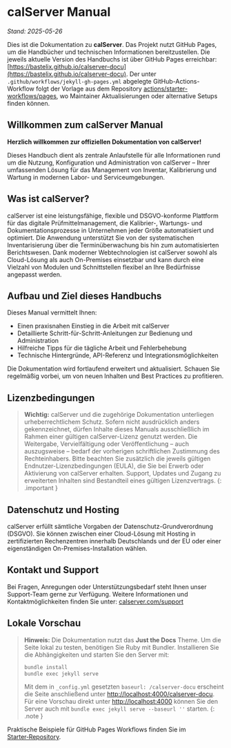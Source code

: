 # calServer Manual

*Stand: 2025-05-26*

Dies ist die Dokumentation zu **calServer**. Das Projekt nutzt GitHub Pages, um die Handbücher und technischen Informationen bereitzustellen. Die jeweils aktuelle Version des Handbuchs ist über GitHub Pages erreichbar: [https://bastelix.github.io/calserver-docu](https://bastelix.github.io/calserver-docu).
Der unter `.github/workflows/jekyll-gh-pages.yml` abgelegte GitHub-Actions-Workflow folgt der Vorlage aus dem Repository [actions/starter-workflows/pages](https://github.com/actions/starter-workflows/tree/main/pages), wo Maintainer Aktualisierungen oder alternative Setups finden können.

## Willkommen zum calServer Manual

**Herzlich willkommen zur offiziellen Dokumentation von calServer!**

Dieses Handbuch dient als zentrale Anlaufstelle für alle Informationen rund um die Nutzung, Konfiguration und Administration von calServer – Ihrer umfassenden Lösung für das Management von Inventar, Kalibrierung und Wartung in modernen Labor- und Serviceumgebungen.

## Was ist calServer?

calServer ist eine leistungsfähige, flexible und DSGVO-konforme Plattform für das digitale Prüfmittelmanagement, die Kalibrier-, Wartungs- und Dokumentationsprozesse in Unternehmen jeder Größe automatisiert und optimiert. Die Anwendung unterstützt Sie von der systematischen Inventarisierung über die Terminüberwachung bis hin zum automatisierten Berichtswesen. Dank moderner Webtechnologien ist calServer sowohl als Cloud-Lösung als auch On-Premises einsetzbar und kann durch eine Vielzahl von Modulen und Schnittstellen flexibel an Ihre Bedürfnisse angepasst werden.

## Aufbau und Ziel dieses Handbuchs

Dieses Manual vermittelt Ihnen:

* Einen praxisnahen Einstieg in die Arbeit mit calServer
* Detaillierte Schritt-für-Schritt-Anleitungen zur Bedienung und Administration
* Hilfreiche Tipps für die tägliche Arbeit und Fehlerbehebung
* Technische Hintergründe, API-Referenz und Integrationsmöglichkeiten

Die Dokumentation wird fortlaufend erweitert und aktualisiert. Schauen Sie regelmäßig vorbei, um von neuen Inhalten und Best Practices zu profitieren.

## Lizenzbedingungen

> **Wichtig:** calServer und die zugehörige Dokumentation unterliegen urheberrechtlichem Schutz. Sofern nicht ausdrücklich anders gekennzeichnet, dürfen Inhalte dieses Manuals ausschließlich im Rahmen einer gültigen calServer-Lizenz genutzt werden. Die Weitergabe, Vervielfältigung oder Veröffentlichung – auch auszugsweise – bedarf der vorherigen schriftlichen Zustimmung des Rechteinhabers. Bitte beachten Sie zusätzlich die jeweils gültigen Endnutzer-Lizenzbedingungen (EULA), die Sie bei Erwerb oder Aktivierung von calServer erhalten. Support, Updates und Zugang zu erweiterten Inhalten sind Bestandteil eines gültigen Lizenzvertrags.
{: .important }

## Datenschutz und Hosting

calServer erfüllt sämtliche Vorgaben der Datenschutz-Grundverordnung (DSGVO). Sie können zwischen einer Cloud-Lösung mit Hosting in zertifizierten Rechenzentren innerhalb Deutschlands und der EU oder einer eigenständigen On-Premises-Installation wählen.

## Kontakt und Support

Bei Fragen, Anregungen oder Unterstützungsbedarf steht Ihnen unser Support-Team gerne zur Verfügung. Weitere Informationen und Kontaktmöglichkeiten finden Sie unter: [calserver.com/support](https://calserver.com/support)

## Lokale Vorschau

> **Hinweis:** Die Dokumentation nutzt das **Just the Docs** Theme. Um die Seite lokal zu testen, benötigen Sie Ruby mit Bundler. Installieren Sie die Abhängigkeiten und starten Sie den Server mit:
> 
> ```bash
> bundle install
> bundle exec jekyll serve
> ```
> 
> Mit dem in `_config.yml` gesetzten `baseurl: /calserver-docu` erscheint die Seite anschließend unter <http://localhost:4000/calserver-docu>. Für eine Vorschau direkt unter <http://localhost:4000> können Sie den Server auch mit `bundle exec jekyll serve --baseurl ''` starten.
{: .note }

Praktische Beispiele für GitHub Pages Workflows finden Sie im [Starter‑Repository](https://github.com/actions/starter-workflows/tree/main/pages).
